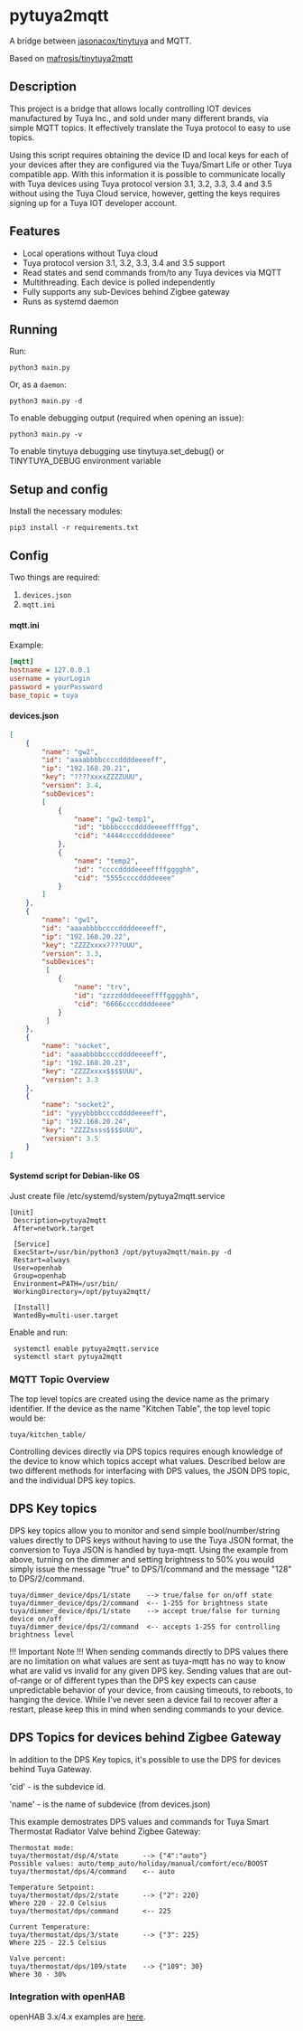 # pytuya2mqtt

A bridge between [jasonacox/tinytuya](https://github.com/jasonacox/tinytuya) and MQTT.

Based on [mafrosis/tinytuya2mqtt](https://github.com/mafrosis/tinytuya2mqtt)

## Description

This project is a bridge that allows locally controlling IOT devices manufactured by Tuya Inc., and sold under many different brands, via simple MQTT topics. It effectively translate the Tuya protocol to easy to use topics.

Using this script requires obtaining the device ID and local keys for each of your devices after they are configured via the Tuya/Smart Life or other Tuya compatible app. With this information it is possible to communicate locally with Tuya devices using Tuya protocol version 3.1, 3.2, 3.3, 3.4 and 3.5 without using the Tuya Cloud service, however, getting the keys requires signing up for a Tuya IOT developer account.

## Features

* Local operations without Tuya cloud
* Tuya protocol version 3.1, 3.2, 3.3, 3.4 and 3.5 support
* Read states and send commands from/to any Tuya devices via MQTT
* Multithreading. Each device is polled independently
* Fully supports any sub-Devices behind Zigbee gateway
* Runs as systemd daemon

## Running

Run:
```
python3 main.py
```

Or, as a `daemon`:
```
python3 main.py -d
```

To enable debugging output (required when opening an issue):
```
python3 main.py -v 
```

To enable tinytuya debugging use tinytuya.set_debug() or TINYTUYA_DEBUG environment variable


## Setup and config

Install the necessary modules:
```
pip3 install -r requirements.txt
```

Config
----------

Two things are required:

 1. `devices.json`
 2. `mqtt.ini`


#### mqtt.ini

Example:

```ini
[mqtt]
hostname = 127.0.0.1
username = yourLogin
password = yourPassword
base_topic = tuya
```

#### devices.json


```json
[
	{
		"name": "gw2",
		"id": "aaaabbbbccccddddeeeeff",
		"ip": "192.168.20.21",
		"key": "????xxxxZZZZUUU",
		"version": 3.4,
		"subDevices":
		[
			{
				"name": "gw2-temp1",
				"id": "bbbbccccddddeeeeffffgg",
				"cid": "4444ccccddddeeee"
		  	},
		  	{
				"name": "temp2",
				"id": "ccccddddeeeeffffgggghh",
				"cid": "5555ccccddddeeee"
		  	}
		] 
	},
	{
		"name": "gw1",
		"id": "aaaabbbbccccddddeeeeff",
		"ip": "192.168.20.22",
		"key": "ZZZZxxxx????UUU",
		"version": 3.3,
		"subDevices":
		 [ 
			{
				"name": "trv",
				"id": "zzzzddddeeeeffffgggghh",
				"cid": "6666ccccddddeeee"
		   	}
		 ] 
	},
	{
		"name": "socket",
		"id": "aaaabbbbccccddddeeeeff",
		"ip": "192.168.20.23",
		"key": "ZZZZxxxx$$$$UUU",
		"version": 3.3
	},
	{
		"name": "socket2",
		"id": "yyyybbbbccccddddeeeeff",
		"ip": "192.168.20.24",
		"key": "ZZZZssss$$$$UUU",
		"version": 3.5
	}
]
```

#### Systemd script for Debian-like OS

Just create file /etc/systemd/system/pytuya2mqtt.service

```
[Unit]
 Description=pytuya2mqtt
 After=network.target
  
 [Service]
 ExecStart=/usr/bin/python3 /opt/pytuya2mqtt/main.py -d
 Restart=always
 User=openhab
 Group=openhab
 Environment=PATH=/usr/bin/
 WorkingDirectory=/opt/pytuya2mqtt/
 
 [Install]
 WantedBy=multi-user.target

 ```

Enable and run:
```
 systemctl enable pytuya2mqtt.service
 systemctl start pytuya2mqtt
```

### MQTT Topic Overview

The top level topics are created using the device name as the primary identifier. If the device as the name "Kitchen Table", the top level topic would be:

```tuya/kitchen_table/```

Controlling devices directly via DPS topics requires enough knowledge of the device to know which topics accept what values. Described below are two different methods for interfacing with DPS values, the JSON DPS topic, and the individual DPS key topics.

DPS Key topics
----------

DPS key topics allow you to monitor and send simple bool/number/string values directly to DPS keys without having to use the Tuya JSON format, the conversion to Tuya JSON is handled by tuya-mqtt. Using the example from above, turning on the dimmer and setting brightness to 50% you would simply issue the message "true" to DPS/1/command and the message "128" to DPS/2/command.

```
tuya/dimmer_device/dps/1/state    --> true/false for on/off state
tuya/dimmer_device/dps/2/command  <-- 1-255 for brightness state
tuya/dimmer_device/dps/1/state    --> accept true/false for turning device on/off
tuya/dimmer_device/dps/2/command  <-- accepts 1-255 for controlling brightness level
```

!!! Important Note !!! When sending commands directly to DPS values there are no limitation on what values are sent as tuya-mqtt has no way to know what are valid vs invalid for any given DPS key. Sending values that are out-of-range or of different types than the DPS key expects can cause unpredictable behavior of your device, from causing timeouts, to reboots, to hanging the device. While I've never seen a device fail to recover after a restart, please keep this in mind when sending commands to your device.

DPS Topics for devices behind Zigbee Gateway
----------
In addition to the DPS Key topics, it's possible to use the DPS for devices behind Tuya Gateway.

'cid' - is the subdevice id.

'name' - is the name of subdevice (from devices.json)


This example demostrates DPS values and commands for Tuya Smart Thermostat Radiator Valve behind Zigbee Gateway:

```
Thermostat mode:
tuya/thermostat/dsp/4/state      --> {"4":"auto"}
Possible values: auto/temp_auto/holiday/manual/comfort/eco/BOOST
tuya/thermostat/dps/4/command    <-- auto

Temperature Setpoint:
tuya/thermostat/dps/2/state      --> {"2": 220}
Where 220 - 22.0 Celsius
tuya/thermostat/dps/command      <-- 225

Current Temperature:
tuya/thermostat/dps/3/state      --> {"3": 225}
Where 225 - 22.5 Celsius

Valve percent:
tuya/thermostat/dps/109/state    --> {"109": 30}
Where 30 - 30%
```

### Integration with openHAB
openHAB 3.x/4.x examples are [here](docs/openhab.md).
